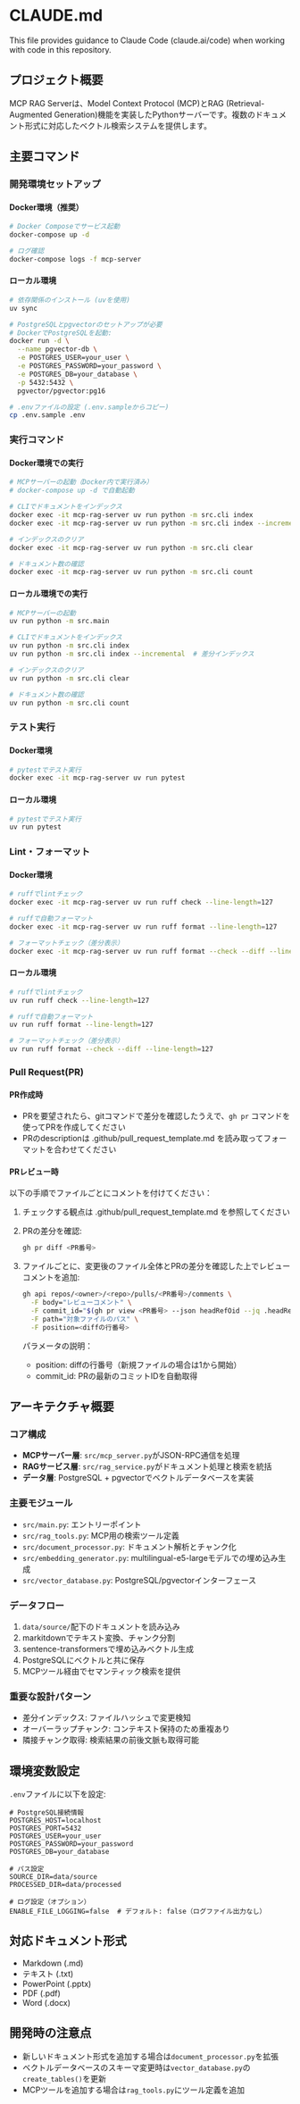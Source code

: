 # CLAUDE.md

This file provides guidance to Claude Code (claude.ai/code) when working with code in this repository.

## プロジェクト概要

MCP RAG Serverは、Model Context Protocol (MCP)とRAG (Retrieval-Augmented Generation)機能を実装したPythonサーバーです。複数のドキュメント形式に対応したベクトル検索システムを提供します。

## 主要コマンド

### 開発環境セットアップ

#### Docker環境（推奨）
```bash
# Docker Composeでサービス起動
docker-compose up -d

# ログ確認
docker-compose logs -f mcp-server
```

#### ローカル環境
```bash
# 依存関係のインストール (uvを使用)
uv sync

# PostgreSQLとpgvectorのセットアップが必要
# DockerでPostgreSQLを起動:
docker run -d \
  --name pgvector-db \
  -e POSTGRES_USER=your_user \
  -e POSTGRES_PASSWORD=your_password \
  -e POSTGRES_DB=your_database \
  -p 5432:5432 \
  pgvector/pgvector:pg16

# .envファイルの設定 (.env.sampleからコピー)
cp .env.sample .env
```

### 実行コマンド

#### Docker環境での実行
```bash
# MCPサーバーの起動（Docker内で実行済み）
# docker-compose up -d で自動起動

# CLIでドキュメントをインデックス
docker exec -it mcp-rag-server uv run python -m src.cli index
docker exec -it mcp-rag-server uv run python -m src.cli index --incremental  # 差分インデックス

# インデックスのクリア
docker exec -it mcp-rag-server uv run python -m src.cli clear

# ドキュメント数の確認
docker exec -it mcp-rag-server uv run python -m src.cli count
```

#### ローカル環境での実行
```bash
# MCPサーバーの起動
uv run python -m src.main

# CLIでドキュメントをインデックス
uv run python -m src.cli index
uv run python -m src.cli index --incremental  # 差分インデックス

# インデックスのクリア
uv run python -m src.cli clear

# ドキュメント数の確認
uv run python -m src.cli count
```

### テスト実行

#### Docker環境
```bash
# pytestでテスト実行
docker exec -it mcp-rag-server uv run pytest
```

#### ローカル環境
```bash
# pytestでテスト実行
uv run pytest
```

### Lint・フォーマット

#### Docker環境
```bash
# ruffでlintチェック
docker exec -it mcp-rag-server uv run ruff check --line-length=127

# ruffで自動フォーマット
docker exec -it mcp-rag-server uv run ruff format --line-length=127

# フォーマットチェック（差分表示）
docker exec -it mcp-rag-server uv run ruff format --check --diff --line-length=127
```

#### ローカル環境
```bash
# ruffでlintチェック
uv run ruff check --line-length=127

# ruffで自動フォーマット
uv run ruff format --line-length=127

# フォーマットチェック（差分表示）
uv run ruff format --check --diff --line-length=127
```

### Pull Request(PR)

#### PR作成時
- PRを要望されたら、gitコマンドで差分を確認したうえで、`gh pr` コマンドを使ってPRを作成してください
- PRのdescriptionは .github/pull_request_template.md を読み取ってフォーマットを合わせてください

#### PRレビュー時
以下の手順でファイルごとにコメントを付けてください：

1. チェックする観点は .github/pull_request_template.md を参照してください
2. PRの差分を確認:
   ```bash
   gh pr diff <PR番号>
   ```

3. ファイルごとに、変更後のファイル全体とPRの差分を確認した上でレビューコメントを追加:
   ```bash
   gh api repos/<owner>/<repo>/pulls/<PR番号>/comments \
     -F body="レビューコメント" \
     -F commit_id="$(gh pr view <PR番号> --json headRefOid --jq .headRefOid)" \
     -F path="対象ファイルのパス" \
     -F position=<diffの行番号>
   ```

   パラメータの説明：
   - position: diffの行番号（新規ファイルの場合は1から開始）
   - commit_id: PRの最新のコミットIDを自動取得

## アーキテクチャ概要

### コア構成
- **MCPサーバー層**: `src/mcp_server.py`がJSON-RPC通信を処理
- **RAGサービス層**: `src/rag_service.py`がドキュメント処理と検索を統括
- **データ層**: PostgreSQL + pgvectorでベクトルデータベースを実装

### 主要モジュール
- `src/main.py`: エントリーポイント
- `src/rag_tools.py`: MCP用の検索ツール定義
- `src/document_processor.py`: ドキュメント解析とチャンク化
- `src/embedding_generator.py`: multilingual-e5-largeモデルでの埋め込み生成
- `src/vector_database.py`: PostgreSQL/pgvectorインターフェース

### データフロー
1. `data/source/`配下のドキュメントを読み込み
2. markitdownでテキスト変換、チャンク分割
3. sentence-transformersで埋め込みベクトル生成
4. PostgreSQLにベクトルと共に保存
5. MCPツール経由でセマンティック検索を提供

### 重要な設計パターン
- 差分インデックス: ファイルハッシュで変更検知
- オーバーラップチャンク: コンテキスト保持のため重複あり
- 隣接チャンク取得: 検索結果の前後文脈も取得可能

## 環境変数設定

`.env`ファイルに以下を設定:
```
# PostgreSQL接続情報
POSTGRES_HOST=localhost
POSTGRES_PORT=5432
POSTGRES_USER=your_user
POSTGRES_PASSWORD=your_password
POSTGRES_DB=your_database

# パス設定
SOURCE_DIR=data/source
PROCESSED_DIR=data/processed

# ログ設定（オプション）
ENABLE_FILE_LOGGING=false  # デフォルト: false（ログファイル出力なし）
```

## 対応ドキュメント形式
- Markdown (.md)
- テキスト (.txt)
- PowerPoint (.pptx)
- PDF (.pdf)
- Word (.docx)

## 開発時の注意点
- 新しいドキュメント形式を追加する場合は`document_processor.py`を拡張
- ベクトルデータベースのスキーマ変更時は`vector_database.py`の`create_tables()`を更新
- MCPツールを追加する場合は`rag_tools.py`にツール定義を追加